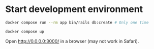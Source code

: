 # Start development environment
```sh
docker compose run --rm app bin/rails db:create # Only one time

docker compose up
```

Open http://0.0.0.0:3000/ in a browser (may not work in Safari).

